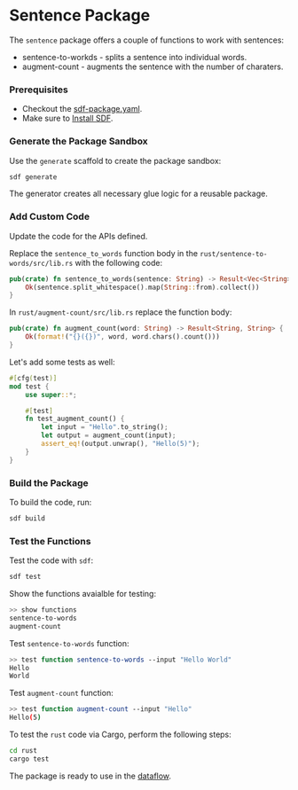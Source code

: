 # Sentence Package

The `sentence` package offers a couple of functions to work with sentences:

* sentence-to-workds - splits a sentence into individual words.
* augment-count - augments the sentence with the number of charaters.

### Prerequisites

* Checkout the [sdf-package.yaml](./sdf-package.yaml).
* Make sure to [Install SDF].


### Generate the Package Sandbox

Use the `generate` scaffold to create the package sandbox:

```bash
sdf generate
```

The generator creates all necessary glue logic for a reusable package.


### Add Custom Code

Update the code for the APIs defined.

Replace the `sentence_to_words` function body in the `rust/sentence-to-words/src/lib.rs` with the following code:

```rust
pub(crate) fn sentence_to_words(sentence: String) -> Result<Vec<String>, String> {
    Ok(sentence.split_whitespace().map(String::from).collect())
}

```

In `rust/augment-count/src/lib.rs` replace the function body:

```rust
pub(crate) fn augment_count(word: String) -> Result<String, String> {
    Ok(format!("{}({})", word, word.chars().count()))
}
```

Let's add some tests as well:

```rust
#[cfg(test)]
mod test {
    use super::*;

    #[test]
    fn test_augment_count() {
        let input = "Hello".to_string();
        let output = augment_count(input);
        assert_eq!(output.unwrap(), "Hello(5)");
    }
}
```

### Build the Package

To build the code, run:

```bash
sdf build
```

### Test the Functions

Test the code with `sdf`:

```bash
sdf test
```

Show the functions avaialble for testing:

```bash
>> show functions
sentence-to-words
augment-count
```

Test `sentence-to-words` function:

```bash
>> test function sentence-to-words --input "Hello World"
Hello
World
```

Test `augment-count` function:

```bash
>> test function augment-count --input "Hello"
Hello(5)
```

To test the `rust` code via Cargo, perform the following steps:

```bash
cd rust
cargo test
```

The package is ready to use in the [dataflow](../../).

[Install SDF]: /README.MD#prerequisites